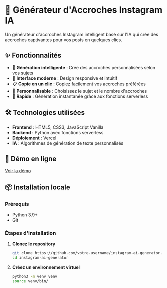 # 🤖 Générateur d'Accroches Instagram IA

Un générateur d'accroches Instagram intelligent basé sur l'IA qui crée des accroches captivantes pour vos posts en quelques clics.

## ✨ Fonctionnalités

- 🎯 **Génération intelligente** : Crée des accroches personnalisées selon vos sujets
- 🎨 **Interface moderne** : Design responsive et intuitif
- 📋 **Copie en un clic** : Copiez facilement vos accroches préférées
- 🔧 **Personnalisable** : Choisissez le sujet et le nombre d'accroches
- 🚀 **Rapide** : Génération instantanée grâce aux fonctions serverless

## 🛠️ Technologies utilisées

- **Frontend** : HTML5, CSS3, JavaScript Vanilla
- **Backend** : Python avec fonctions serverless
- **Déploiement** : Vercel
- **IA** : Algorithmes de génération de texte personnalisés

## 🚀 Démo en ligne

[Voir la démo](https://votre-app.vercel.app)

## 📦 Installation locale

### Prérequis
- Python 3.9+
- Git

### Étapes d'installation

1. **Clonez le repository**
   ```bash
   git clone https://github.com/votre-username/instagram-ai-generator.git
   cd instagram-ai-generator
   ```

2. **Créez un environnement virtuel**
   ```bash
   python3 -m venv venv
   source venv/bin/
